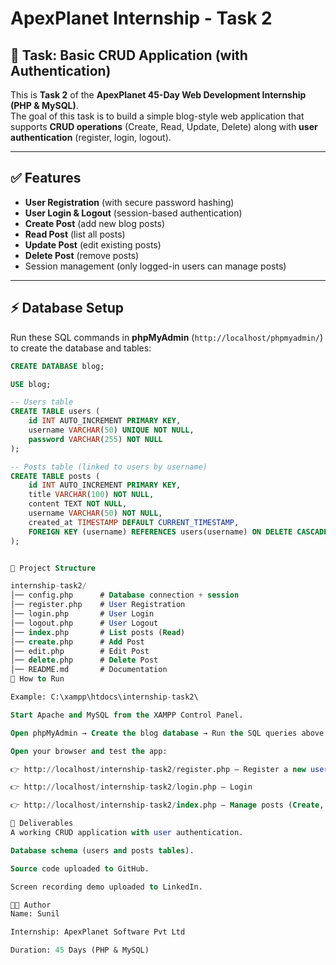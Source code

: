 # ApexPlanet Internship - Task 2

## 📌 Task: Basic CRUD Application (with Authentication)

This is **Task 2** of the **ApexPlanet 45-Day Web Development Internship (PHP & MySQL)**.  
The goal of this task is to build a simple blog-style web application that supports **CRUD operations** (Create, Read, Update, Delete) along with **user authentication** (register, login, logout).

---

## ✅ Features
- **User Registration** (with secure password hashing)
- **User Login & Logout** (session-based authentication)
- **Create Post** (add new blog posts)
- **Read Post** (list all posts)
- **Update Post** (edit existing posts)
- **Delete Post** (remove posts)
- Session management (only logged-in users can manage posts)

---

## ⚡ Database Setup

Run these SQL commands in **phpMyAdmin** (`http://localhost/phpmyadmin/`) to create the database and tables:

```sql
CREATE DATABASE blog;

USE blog;

-- Users table
CREATE TABLE users (
    id INT AUTO_INCREMENT PRIMARY KEY,
    username VARCHAR(50) UNIQUE NOT NULL,
    password VARCHAR(255) NOT NULL
);

-- Posts table (linked to users by username)
CREATE TABLE posts (
    id INT AUTO_INCREMENT PRIMARY KEY,
    title VARCHAR(100) NOT NULL,
    content TEXT NOT NULL,
    username VARCHAR(50) NOT NULL,
    created_at TIMESTAMP DEFAULT CURRENT_TIMESTAMP,
    FOREIGN KEY (username) REFERENCES users(username) ON DELETE CASCADE
);


📂 Project Structure

internship-task2/
│── config.php      # Database connection + session
│── register.php    # User Registration
│── login.php       # User Login
│── logout.php      # User Logout
│── index.php       # List posts (Read)
│── create.php      # Add Post
│── edit.php        # Edit Post
│── delete.php      # Delete Post
│── README.md       # Documentation
🚀 How to Run

Example: C:\xampp\htdocs\internship-task2\

Start Apache and MySQL from the XAMPP Control Panel.

Open phpMyAdmin → Create the blog database → Run the SQL queries above to create users and posts tables.

Open your browser and test the app:

👉 http://localhost/internship-task2/register.php – Register a new user

👉 http://localhost/internship-task2/login.php – Login

👉 http://localhost/internship-task2/index.php – Manage posts (Create, Read, Update, Delete)

📜 Deliverables
A working CRUD application with user authentication.

Database schema (users and posts tables).

Source code uploaded to GitHub.

Screen recording demo uploaded to LinkedIn.

👨‍💻 Author
Name: Sunil

Internship: ApexPlanet Software Pvt Ltd

Duration: 45 Days (PHP & MySQL)